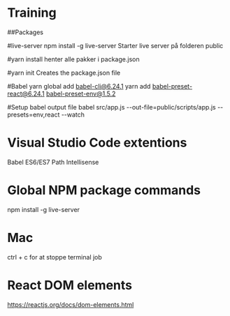 # Training

##Packages

#live-server
npm install -g live-server
Starter live server på folderen public

#yarn install
henter alle pakker i package.json

#yarn init
Creates the package.json file


#Babel
yarn global add babel-cli@6.24.1
yarn add babel-preset-react@6.24.1 babel-preset-env@1.5.2

#Setup babel output file
babel src/app.js --out-file=public/scripts/app.js --presets=env,react --watch


# Visual Studio Code extentions
Babel ES6/ES7
Path Intellisense


# Global NPM package commands
npm install -g live-server


# Mac
ctrl + c for at stoppe terminal job


# React DOM elements
https://reactjs.org/docs/dom-elements.html

